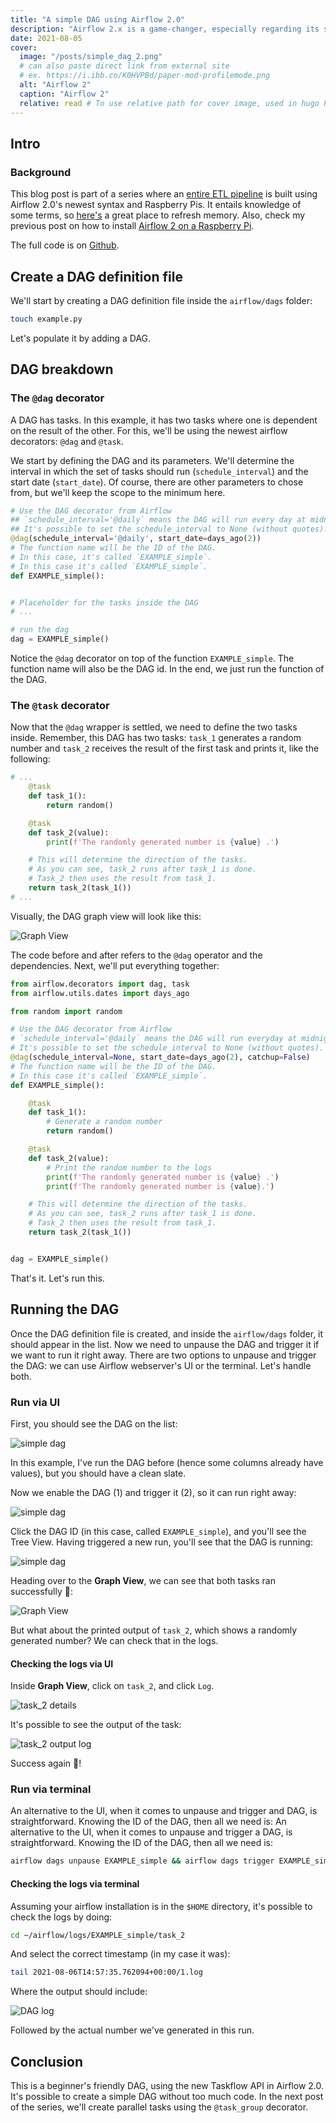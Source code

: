 ```yaml
---
title: "A simple DAG using Airflow 2.0"
description: "Airflow 2.x is a game-changer, especially regarding its simplified syntax using the new Taskflow API. In this tutorial, we're building a DAG with only two tasks. The DAG's tasks include generating a random number (task 1) and print that number (task 2)."
date: 2021-08-05
cover:
  image: "/posts/simple_dag_2.png"
  # can also paste direct link from external site
  # ex. https://i.ibb.co/K0HVPBd/paper-mod-profilemode.png
  alt: "Airflow 2"
  caption: "Airflow 2"
  relative: read # To use relative path for cover image, used in hugo Page-bundles
---
```


## Intro

### Background

This blog post is part of a series where an [entire ETL pipeline](https://pedromadruga.com/posts/etl-series/) is built using Airflow 2.0's newest syntax and Raspberry Pis. It entails knowledge of some terms, so [here's](https://www.astronomer.io/guides/intro-to-airflow) a great place to refresh memory. Also, check my previous post on how to install [Airflow 2 on a Raspberry Pi](https://pedromadruga.com/posts/airflow-install/).

The full code is on [Github](https://github.com/pmadruga/airflow-dags/blob/main/simplest.py).

## Create a DAG definition file

We'll start by creating a DAG definition file inside the `airflow/dags` folder:

```bash
touch example.py
```

Let's populate it by adding a DAG.

## DAG breakdown

### The `@dag` decorator

A DAG has tasks. In this example, it has two tasks where one is dependent on the result of the other. For this, we'll be using the newest airflow decorators: `@dag` and `@task`.

We start by defining the DAG and its parameters. We'll determine the interval in which the set of tasks should run (`schedule_interval`) and the start date (`start_date`). Of course, there are other parameters to chose from, but we'll keep the scope to the minimum here.

```python
# Use the DAG decorator from Airflow
## `schedule_interval='@daily` means the DAG will run every day at midnight.
## It's possible to set the schedule_interval to None (without quotes).
@dag(schedule_interval='@daily', start_date=days_ago(2))
# The function name will be the ID of the DAG.
# In this case, it's called `EXAMPLE_simple`.
# In this case it's called `EXAMPLE_simple`.
def EXAMPLE_simple():


# Placeholder for the tasks inside the DAG
# ...

# run the dag
dag = EXAMPLE_simple()
```

Notice the `@dag` decorator on top of the function `EXAMPLE_simple`. The function name will also be the DAG id. In the end, we just run the function of the DAG.

### The `@task` decorator

Now that the `@dag` wrapper is settled, we need to define the two tasks inside. Remember, this DAG has two tasks: `task_1` generates a random number and `task_2` receives the result of the first task and prints it, like the following:

```python
# ...
    @task
    def task_1():
        return random()

    @task
    def task_2(value):
        print(f'The randomly generated number is {value} .')

    # This will determine the direction of the tasks.
    # As you can see, task_2 runs after task_1 is done.
    # Task_2 then uses the result from task_1.
    return task_2(task_1())
# ...
```

Visually, the DAG graph view will look like this:

![Graph View](https://pedromadruga.com/posts/simple_dag_1.png)

The code before and after refers to the `@dag` operator and the dependencies. Next, we'll put everything together:

```python
from airflow.decorators import dag, task
from airflow.utils.dates import days_ago

from random import random

# Use the DAG decorator from Airflow
# `schedule_interval='@daily` means the DAG will run everyday at midnight.
# It's possible to set the schedule_interval to None (without quotes).
@dag(schedule_interval=None, start_date=days_ago(2), catchup=False)
# The function name will be the ID of the DAG.
# In this case it's called `EXAMPLE_simple`.
def EXAMPLE_simple():

    @task
    def task_1():
        # Generate a random number
        return random()

    @task
    def task_2(value):
        # Print the random number to the logs
        print(f'The randomly generated number is {value} .')
        print(f'The randomly generated number is {value}.')

    # This will determine the direction of the tasks.
    # As you can see, task_2 runs after task_1 is done.
    # Task_2 then uses the result from task_1.
    return task_2(task_1())


dag = EXAMPLE_simple()
```

That's it. Let's run this.

## Running the DAG

Once the DAG definition file is created, and inside the `airflow/dags` folder, it should appear in the list. Now we need to unpause the DAG and trigger it if we want to run it right away. There are two options to unpause and trigger the DAG: we can use Airflow webserver's UI or the terminal. Let's handle both.

### Run via UI

First, you should see the DAG on the list:

![simple dag](https://pedromadruga.com/posts/simple_dag_3.png)

In this example, I've run the DAG before (hence some columns already have values), but you should have a clean slate.

Now we enable the DAG (1) and trigger it (2), so it can run right away:

![simple dag](https://pedromadruga.com/posts/simple_dag_4.png)

Click the DAG ID (in this case, called `EXAMPLE_simple`), and you'll see the Tree View. Having triggered a new run, you'll see that the DAG is running:

![simple dag](https://pedromadruga.com/posts/simple_dag_5.png)

Heading over to the **Graph View**, we can see that both tasks ran successfully 🎉:

![Graph View](https://pedromadruga.com/posts/simple_dag_6.png)

But what about the printed output of `task_2`, which shows a randomly generated number? We can check that in the logs.

#### Checking the logs via UI

Inside **Graph View**, click on `task_2`, and click `Log`.

![task_2 details](https://pedromadruga.com/posts/simple_dag_7.png)

It's possible to see the output of the task:

![task_2 output log](https://pedromadruga.com/posts/simple_dag_8.png)

Success again 🎉!

### Run via terminal

An alternative to the UI, when it comes to unpause and trigger and DAG, is straightforward. Knowing the ID of the DAG, then all we need is:
An alternative to the UI, when it comes to unpause and trigger a DAG, is straightforward. Knowing the ID of the DAG, then all we need is:

```bash
airflow dags unpause EXAMPLE_simple && airflow dags trigger EXAMPLE_simple
```

#### Checking the logs via terminal

Assuming your airflow installation is in the `$HOME` directory, it's possible to check the logs by doing:

```bash
cd ~/airflow/logs/EXAMPLE_simple/task_2
```

And select the correct timestamp (in my case it was):

```bash
tail 2021-08-06T14:57:35.762094+00:00/1.log
```

Where the output should include:

![DAG log](/posts/simple_dag_9.png)

Followed by the actual number we've generated in this run.

## Conclusion

This is a beginner's friendly DAG, using the new Taskflow API in Airflow 2.0. It's possible to create a simple DAG without too much code. In the next post of the series, we'll create parallel tasks using the `@task_group` decorator.
